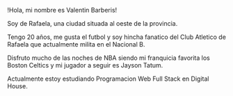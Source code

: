 !Hola, mi nombre es Valentin Barberis!

Soy de Rafaela, una ciudad situada al oeste de la provincia.

Tengo 20 años, me gusta el futbol y soy hincha fanatico del Club Atletico de Rafaela que actualmente milita en el Nacional B.

Disfruto mucho de las noches de NBA siendo mi franquicia favorita los Boston Celtics y mi jugador a seguir es Jayson Tatum.

Actualmente estoy estudiando Programacion Web Full Stack en Digital House.
